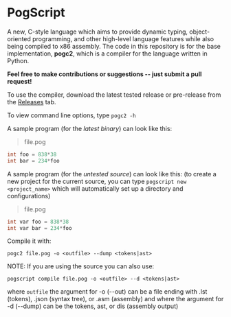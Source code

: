 # PogScript

A new, C-style language which aims to provide dynamic typing, object-oriented programming, and other high-level language features while also being compiled to x86 assembly. The code in this repository is for the base implementation, **pogc2**, which is a compiler for the language written in Python.

**Feel free to make contributions or suggestions -- just submit a pull request!**

To use the compiler, download the latest tested release or pre-release from the [Releases](https://github.com/User0332/PogScript/releases) tab.

To view command line options, type ```pogc2 -h```

A sample program (for the *latest binary*) can look like this:

>file.pog

```c
int foo = 838*38
int bar = 234*foo
```

A sample program (for the *untested source*) can look like this:
(to create a new project for the current source, you can type ```pogscript new <project_name>``` which will automatically set up a directory and configurations)

>file.pog

```c
int var foo = 838*38
int var bar = 234*foo
```

Compile it with:

```console
pogc2 file.pog -o <outfile> --dump <tokens|ast>
```

NOTE: If you are using the source you can also use:

```console
pogscript compile file.pog -o <outfile> --d <tokens|ast>
```

where ```outfile``` the argument for -o (--out) can be a file ending with .lst (tokens), .json (syntax tree), or .asm (assembly) and where the argument for -d (--dump) can be the tokens, ast, or dis (assembly output)
